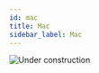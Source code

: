 ```yaml
---
id: mac
title: Mac
sidebar_label: Mac
---
```

![Under construction](/img/underconstruction.png "Under Construction")
